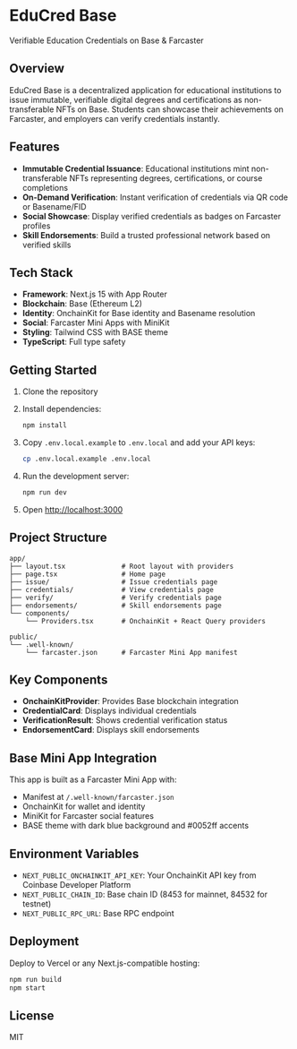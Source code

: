 # EduCred Base

Verifiable Education Credentials on Base & Farcaster

## Overview

EduCred Base is a decentralized application for educational institutions to issue immutable, verifiable digital degrees and certifications as non-transferable NFTs on Base. Students can showcase their achievements on Farcaster, and employers can verify credentials instantly.

## Features

- **Immutable Credential Issuance**: Educational institutions mint non-transferable NFTs representing degrees, certifications, or course completions
- **On-Demand Verification**: Instant verification of credentials via QR code or Basename/FID
- **Social Showcase**: Display verified credentials as badges on Farcaster profiles
- **Skill Endorsements**: Build a trusted professional network based on verified skills

## Tech Stack

- **Framework**: Next.js 15 with App Router
- **Blockchain**: Base (Ethereum L2)
- **Identity**: OnchainKit for Base identity and Basename resolution
- **Social**: Farcaster Mini Apps with MiniKit
- **Styling**: Tailwind CSS with BASE theme
- **TypeScript**: Full type safety

## Getting Started

1. Clone the repository
2. Install dependencies:
   ```bash
   npm install
   ```

3. Copy `.env.local.example` to `.env.local` and add your API keys:
   ```bash
   cp .env.local.example .env.local
   ```

4. Run the development server:
   ```bash
   npm run dev
   ```

5. Open [http://localhost:3000](http://localhost:3000)

## Project Structure

```
app/
├── layout.tsx              # Root layout with providers
├── page.tsx                # Home page
├── issue/                  # Issue credentials page
├── credentials/            # View credentials page
├── verify/                 # Verify credentials page
├── endorsements/           # Skill endorsements page
└── components/
    └── Providers.tsx       # OnchainKit + React Query providers

public/
└── .well-known/
    └── farcaster.json      # Farcaster Mini App manifest
```

## Key Components

- **OnchainKitProvider**: Provides Base blockchain integration
- **CredentialCard**: Displays individual credentials
- **VerificationResult**: Shows credential verification status
- **EndorsementCard**: Displays skill endorsements

## Base Mini App Integration

This app is built as a Farcaster Mini App with:
- Manifest at `/.well-known/farcaster.json`
- OnchainKit for wallet and identity
- MiniKit for Farcaster social features
- BASE theme with dark blue background and #0052ff accents

## Environment Variables

- `NEXT_PUBLIC_ONCHAINKIT_API_KEY`: Your OnchainKit API key from Coinbase Developer Platform
- `NEXT_PUBLIC_CHAIN_ID`: Base chain ID (8453 for mainnet, 84532 for testnet)
- `NEXT_PUBLIC_RPC_URL`: Base RPC endpoint

## Deployment

Deploy to Vercel or any Next.js-compatible hosting:

```bash
npm run build
npm start
```

## License

MIT

